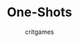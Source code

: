 ---
title: One-Shots
tagline: "One Night, One Epic Tale!"
layout: collection
permalink: /one-shots/
collection: one-shots
entries_layout: grid
classes: wide
author: critgames
toc: false
header:
  overlay_image: /assets/images/headers/dungeon.webp
  overlay_filter: 0.6
  actions:
    - label: "Subscribe"
      url: "https://www.youtube.com/@CritGamesllc?sub_confirmation=1"
---